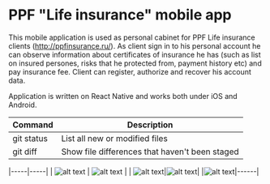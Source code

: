 # PPF "Life insurance" mobile app

This mobile application is used as personal cabinet for PPF Life insurance clients (http://ppfinsurance.ru/). 
As client sign in to his personal account he can observe information about certificates of insurance he has (such as list
on insured persones, risks that he protected from, payment history etc) and pay insurance fee.
Client can register, authorize and recover his account data. 

Application is written on React Native and works both under iOS and Android.

| Command | Description |
| --- | --- |
| git status | List all new or modified files |
| git diff | Show file differences that haven't been staged |

|-----|-----|
| ![alt text](https://github.com/Gaever/ppfmobile/blob/master/1.%20Startscreen.png) | ![alt text](https://github.com/Gaever/ppfmobile/blob/master/2.%20Contract%20list.png) |
| ![alt text](https://github.com/Gaever/ppfmobile/blob/master/3.%20Contract%20detail.png)|![alt text](https://github.com/Gaever/ppfmobile/blob/master/4.%20Payment.png)|
|![alt text](https://github.com/Gaever/ppfmobile/blob/master/5.%20Payment%20gate.png)|------|
